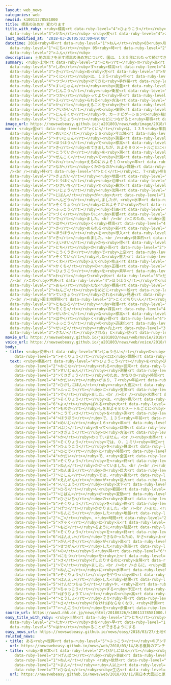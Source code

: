 ```yaml
---
layout: web_news
categories: web
newsid: k10011378581000
title: 標高の決め方 変わります
title_with_ruby: <ruby>標高<rt data-ruby-level="4">ひょうこう</rt></ruby>の<ruby>決<rt data-ruby-level="3">き</rt></ruby>め<ruby>方<rt
  data-ruby-level="3">かた</rt></ruby> <ruby>変<rt data-ruby-level="4">か</rt></ruby>わります
last_modified_at: '2018-03-26T05:03:00+09:00'
datetime: 2018<ruby>年<rt data-ruby-level="1">ねん</rt></ruby>03<ruby>月<rt data-ruby-level="1">がつ</rt></ruby>26<ruby>日<rt
  data-ruby-level="1">にち</rt></ruby> 05<ruby>時<rt data-ruby-level="2">じ</rt></ruby>03<ruby>分<rt
  data-ruby-level="2">ふん</rt></ruby>
description: 土地の高さを示す標高の決め方について、国は、１３５年にわたって続けてきた手作業による水準測量から、人工衛星などを使ってより早くデータが得られる方法に変えることを決めました。災害の復興の迅速化や、カーナビゲーションの精度向上などにつながると期待されています。
summary: <ruby>土地<rt data-ruby-level="2">とち</rt></ruby>の<ruby>高<rt data-ruby-level="2">たか</rt></ruby>さを<ruby>示<rt
  data-ruby-level="5">しめ</rt></ruby>す<ruby>標高<rt data-ruby-level="4">ひょうこう</rt></ruby>の<ruby>決<rt
  data-ruby-level="3">き</rt></ruby>め<ruby>方<rt data-ruby-level="3">かた</rt></ruby>について、<ruby>国<rt
  data-ruby-level="2">くに</rt></ruby>は、１３５<ruby>年<rt data-ruby-level="1">ねん</rt></ruby>にわたって<ruby>続<rt
  data-ruby-level="4">つづ</rt></ruby>けてきた<ruby>手作業<rt data-ruby-level="3">てさぎょう</rt></ruby>による<ruby>水準<rt
  data-ruby-level="5">すいじゅん</rt></ruby><ruby>測量<rt data-ruby-level="5">そくりょう</rt></ruby>から、<ruby>人工<rt
  data-ruby-level="2">じんこう</rt></ruby><ruby>衛星<rt data-ruby-level="5">えいせい</rt></ruby>などを<ruby>使<rt
  data-ruby-level="3">つか</rt></ruby>ってより<ruby>早<rt data-ruby-level="1">はや</rt></ruby>くデータが<ruby>得<rt
  data-ruby-level="4">え</rt></ruby>られる<ruby>方法<rt data-ruby-level="4">ほうほう</rt></ruby>に<ruby>変<rt
  data-ruby-level="4">か</rt></ruby>えることを<ruby>決<rt data-ruby-level="3">き</rt></ruby>めました。<ruby>災害<rt
  data-ruby-level="5">さいがい</rt></ruby>の<ruby>復興<rt data-ruby-level="5">ふっこう</rt></ruby>の<ruby>迅速化<rt
  data-ruby-level="7">じんそくか</rt></ruby>や、カーナビゲーションの<ruby>精度<rt data-ruby-level="5">せいど</rt></ruby><ruby>向上<rt
  data-ruby-level="3">こうじょう</rt></ruby>などにつながると<ruby>期待<rt data-ruby-level="3">きたい</rt></ruby>されています。
image_url: https://newswebeasy.github.io/ja201803/news/web/image/2018/03/26/K10011378581_1803260103_1803260504_01_02.jpg
more: <ruby>国<rt data-ruby-level="2">くに</rt></ruby>は、１３５<ruby>年前<rt data-ruby-level="2">ねんまえ</rt></ruby>の<ruby>明治<rt
  data-ruby-level="4">めいじ</rt></ruby>１６<ruby>年以降<rt data-ruby-level="6">ねんいこう</rt></ruby>、<ruby>水準<rt
  data-ruby-level="5">すいじゅん</rt></ruby><ruby>測量<rt data-ruby-level="5">そくりょう</rt></ruby>という<ruby>方法<rt
  data-ruby-level="4">ほうほう</rt></ruby>で<ruby>標高<rt data-ruby-level="4">ひょうこう</rt></ruby>を<ruby>決<rt
  data-ruby-level="3">き</rt></ruby>めてきましたが、およそ８０メートルごとに<ruby>手作業<rt data-ruby-level="3">てさぎょう</rt></ruby>で<ruby>高低差<rt
  data-ruby-level="4">こうていさ</rt></ruby>を<ruby>測<rt data-ruby-level="5">はか</rt></ruby>るため、<ruby>全国<rt
  data-ruby-level="3">ぜんこく</rt></ruby>で<ruby>計測<rt data-ruby-level="5">けいそく</rt></ruby>を<ruby>終<rt
  data-ruby-level="3">お</rt></ruby>えるのにおよそ１０<ruby>年<rt data-ruby-level="1">ねん</rt></ruby>かかるなど<ruby>長<rt
  data-ruby-level="2">なが</rt></ruby>くかかるのが<ruby>課題<rt data-ruby-level="4">かだい</rt></ruby>でした。<br
  /><br /><ruby>特<rt data-ruby-level="4">とく</rt></ruby>に、７<ruby>年前<rt data-ruby-level="2">ねんまえ</rt></ruby>の<ruby>巨大<rt
  data-ruby-level="7">きょだい</rt></ruby><ruby>地震<rt data-ruby-level="7">じしん</rt></ruby>では、<ruby>東北<rt
  data-ruby-level="2">とうほく</rt></ruby><ruby>沿岸<rt data-ruby-level="6">えんがん</rt></ruby>の<ruby>被災地<rt
  data-ruby-level="7">ひさいち</rt></ruby>で<ruby>最大<rt data-ruby-level="4">さいだい</rt></ruby>で１メートル<ruby>以上<rt
  data-ruby-level="4">いじょう</rt></ruby><ruby>沈降<rt data-ruby-level="7">ちんこう</rt></ruby>するなど<ruby>地盤<rt
  data-ruby-level="7">じばん</rt></ruby>が<ruby>大<rt data-ruby-level="1">おお</rt></ruby>きく<ruby>変動<rt
  data-ruby-level="4">へんどう</rt></ruby>しましたが、<ruby>水準<rt data-ruby-level="5">すいじゅん</rt></ruby><ruby>測量<rt
  data-ruby-level="5">そくりょう</rt></ruby>におよそ７か<ruby>月<rt data-ruby-level="1">げつ</rt></ruby>かかり、<ruby>復興<rt
  data-ruby-level="5">ふっこう</rt></ruby><ruby>計画<rt data-ruby-level="2">けいかく</rt></ruby><ruby>作<rt
  data-ruby-level="2">づく</rt></ruby>りに<ruby>影響<rt data-ruby-level="7">えいきょう</rt></ruby>が<ruby>出<rt
  data-ruby-level="1">で</rt></ruby>ました。<br /><br />このため、<ruby>国土地理院<rt data-ruby-level="3">こくどちりいん</rt></ruby>は、より<ruby>早<rt
  data-ruby-level="1">はや</rt></ruby>く<ruby>標高<rt data-ruby-level="4">ひょうこう</rt></ruby>を<ruby>決<rt
  data-ruby-level="3">き</rt></ruby>められる<ruby>新<rt data-ruby-level="2">あら</rt></ruby>たな<ruby>方法<rt
  data-ruby-level="4">ほうほう</rt></ruby>を<ruby>導入<rt data-ruby-level="5">どうにゅう</rt></ruby>することを<ruby>決<rt
  data-ruby-level="3">き</rt></ruby>めました。<br /><ruby>具体的<rt data-ruby-level="4">ぐたいてき</rt></ruby>には、ＧＰＳなど<ruby>衛星<rt
  data-ruby-level="5">えいせい</rt></ruby>から<ruby>得<rt data-ruby-level="4">え</rt></ruby>られる<ruby>土地<rt
  data-ruby-level="2">とち</rt></ruby>の<ruby>高<rt data-ruby-level="2">たか</rt></ruby>さのデータに、<ruby>航空機<rt
  data-ruby-level="4">こうくうき</rt></ruby>で<ruby>上空<rt data-ruby-level="1">じょうくう</rt></ruby>から<ruby>測定<rt
  data-ruby-level="5">そくてい</rt></ruby>した<ruby>重力<rt data-ruby-level="3">じゅうりょく</rt></ruby>のデータを<ruby>加<rt
  data-ruby-level="4">くわ</rt></ruby>えて<ruby>修正<rt data-ruby-level="5">しゅうせい</rt></ruby>し、<ruby>各地<rt
  data-ruby-level="4">かくち</rt></ruby>の<ruby>正確<rt data-ruby-level="5">せいかく</rt></ruby>な<ruby>標高<rt
  data-ruby-level="4">ひょうこう</rt></ruby>を<ruby>素早<rt data-ruby-level="7">すばや</rt></ruby>く<ruby>割<rt
  data-ruby-level="6">わ</rt></ruby>り<ruby>出<rt data-ruby-level="6">だ</rt></ruby>します。<br
  /><br />この<ruby>方法<rt data-ruby-level="4">ほうほう</rt></ruby>で<ruby>決<rt data-ruby-level="3">き</rt></ruby>められた<ruby>新<rt
  data-ruby-level="2">あら</rt></ruby>たな<ruby>標高<rt data-ruby-level="4">ひょうこう</rt></ruby>のデータは、６<ruby>年後<rt
  data-ruby-level="2">ねんご</rt></ruby>をめどに<ruby>一般<rt data-ruby-level="7">いっぱん</rt></ruby>に<ruby>提供<rt
  data-ruby-level="6">ていきょう</rt></ruby>される<ruby>見通<rt data-ruby-level="2">みとお</rt></ruby>しです。<br
  /><br /><ruby>国土地理院<rt data-ruby-level="3">こくどちりいん</rt></ruby>の<ruby>矢萩<rt data-ruby-level="8">やはぎ</rt></ruby><ruby>智裕<rt
  data-ruby-level="8">ともひろ</rt></ruby><ruby>物理<rt data-ruby-level="3">ぶつり</rt></ruby><ruby>測地<rt
  data-ruby-level="5">そくち</rt></ruby><ruby>課長<rt data-ruby-level="4">かちょう</rt></ruby>は「<ruby>正確<rt
  data-ruby-level="5">せいかく</rt></ruby>な<ruby>標高<rt data-ruby-level="4">ひょうこう</rt></ruby>のデータがこれまでより<ruby>早<rt
  data-ruby-level="1">はや</rt></ruby>く<ruby>得<rt data-ruby-level="4">え</rt></ruby>られるので、<ruby>復興<rt
  data-ruby-level="5">ふっこう</rt></ruby>の<ruby>迅速化<rt data-ruby-level="7">じんそくか</rt></ruby>や、カーナビゲーションの<ruby>精度<rt
  data-ruby-level="5">せいど</rt></ruby><ruby>向上<rt data-ruby-level="3">こうじょう</rt></ruby>などが<ruby>期待<rt
  data-ruby-level="3">きたい</rt></ruby>される」と<ruby>話<rt data-ruby-level="2">はな</rt></ruby>しています。
movie_url: https://newswebeasy.github.io/ja201803/news/web/movie/2018/03/26/k10011378581_201803260513_201803260515.mp4
voice_url: https://newswebeasy.github.io/ja201803/news/web/voice/2018/03/26/k10011378581_201803260513_201803260515.mp3
body:
- title: <ruby>従来<rt data-ruby-level="6">じゅうらい</rt></ruby>の<ruby>手作業<rt data-ruby-level="3">てさぎょう</rt></ruby>での<ruby>測量<rt
    data-ruby-level="5">そくりょう</rt></ruby>には<ruby>課題<rt data-ruby-level="4">かだい</rt></ruby>
  text: <ruby>標高<rt data-ruby-level="4">ひょうこう</rt></ruby>を<ruby>決<rt data-ruby-level="3">き</rt></ruby>めるために<ruby>行<rt
    data-ruby-level="2">おこな</rt></ruby>われる<ruby>従来<rt data-ruby-level="6">じゅうらい</rt></ruby>の<ruby>水準<rt
    data-ruby-level="5">すいじゅん</rt></ruby><ruby>測量<rt data-ruby-level="5">そくりょう</rt></ruby>は、<ruby>手作業<rt
    data-ruby-level="3">てさぎょう</rt></ruby>のため、かなりの<ruby>時間<rt data-ruby-level="2">じかん</rt></ruby>がかかるという<ruby>課題<rt
    data-ruby-level="4">かだい</rt></ruby>があり、７<ruby>年前<rt data-ruby-level="2">ねんまえ</rt></ruby>の<ruby>東日本<rt
    data-ruby-level="2">ひがしにほん</rt></ruby><ruby>大震災<rt data-ruby-level="7">だいしんさい</rt></ruby>では<ruby>復興<rt
    data-ruby-level="5">ふっこう</rt></ruby>に<ruby>支障<rt data-ruby-level="6">ししょう</rt></ruby>が<ruby>出<rt
    data-ruby-level="1">で</rt></ruby>ました。<br /><br /><ruby>水準<rt data-ruby-level="5">すいじゅん</rt></ruby><ruby>測量<rt
    data-ruby-level="5">そくりょう</rt></ruby>は、<ruby>標尺<rt data-ruby-level="6">ひょうしゃく</rt></ruby>と<ruby>呼<rt
    data-ruby-level="6">よ</rt></ruby>ばれる<ruby>大<rt data-ruby-level="1">おお</rt></ruby>きな<ruby>物差<rt
    data-ruby-level="4">ものさ</rt></ruby>しをおよそ８０メートルごとに<ruby>置<rt data-ruby-level="4">お</rt></ruby>き、<ruby>高低差<rt
    data-ruby-level="4">こうていさ</rt></ruby>を<ruby>測<rt data-ruby-level="5">はか</rt></ruby>る<ruby>方法<rt
    data-ruby-level="4">ほうほう</rt></ruby>で、１３５<ruby>年前<rt data-ruby-level="2">ねんまえ</rt></ruby>の<ruby>明治<rt
    data-ruby-level="4">めいじ</rt></ruby>１６<ruby>年<rt data-ruby-level="1">ねん</rt></ruby>に<ruby>始<rt
    data-ruby-level="3">はじ</rt></ruby>まって<ruby>以降<rt data-ruby-level="6">いこう</rt></ruby>、<ruby>作業<rt
    data-ruby-level="3">さぎょう</rt></ruby>の<ruby>方法<rt data-ruby-level="4">ほうほう</rt></ruby>はほとんど<ruby>変<rt
    data-ruby-level="4">か</rt></ruby>わっていません。<br /><ruby>水準<rt data-ruby-level="5">すいじゅん</rt></ruby><ruby>測量<rt
    data-ruby-level="5">そくりょう</rt></ruby>では、０．１ミリ<ruby>単位<rt data-ruby-level="4">たんい</rt></ruby>で<ruby>標高<rt
    data-ruby-level="4">ひょうこう</rt></ruby>を<ruby>算出<rt data-ruby-level="2">さんしゅつ</rt></ruby>できますが、<ruby>人手<rt
    data-ruby-level="1">ひとで</rt></ruby>と<ruby>時間<rt data-ruby-level="2">じかん</rt></ruby>がかかるのが<ruby>課題<rt
    data-ruby-level="4">かだい</rt></ruby>で、<ruby>全国<rt data-ruby-level="3">ぜんこく</rt></ruby>の<ruby>測量<rt
    data-ruby-level="5">そくりょう</rt></ruby>を<ruby>終<rt data-ruby-level="3">お</rt></ruby>えるのにおよそ１０<ruby>年<rt
    data-ruby-level="1">ねん</rt></ruby>かかっていました。<br /><br /><ruby>特<rt data-ruby-level="4">とく</rt></ruby>に、７<ruby>年前<rt
    data-ruby-level="2">ねんまえ</rt></ruby>の<ruby>巨大<rt data-ruby-level="7">きょだい</rt></ruby><ruby>地震<rt
    data-ruby-level="7">じしん</rt></ruby>では、<ruby>東北<rt data-ruby-level="2">とうほく</rt></ruby>の<ruby>沿岸<rt
    data-ruby-level="6">えんがん</rt></ruby>が<ruby>最大<rt data-ruby-level="4">さいだい</rt></ruby>で１メートル<ruby>以上<rt
    data-ruby-level="4">いじょう</rt></ruby><ruby>沈下<rt data-ruby-level="7">ちんか</rt></ruby>するなど<ruby>広<rt
    data-ruby-level="2">ひろ</rt></ruby>い<ruby>範囲<rt data-ruby-level="7">はんい</rt></ruby>で<ruby>地盤<rt
    data-ruby-level="7">じばん</rt></ruby>が<ruby>変動<rt data-ruby-level="4">へんどう</rt></ruby>しましたが、<ruby>被災地<rt
    data-ruby-level="7">ひさいち</rt></ruby>の<ruby>水準<rt data-ruby-level="5">すいじゅん</rt></ruby><ruby>測量<rt
    data-ruby-level="5">そくりょう</rt></ruby>を<ruby>終<rt data-ruby-level="3">お</rt></ruby>えるのにおよそ７か<ruby>月<rt
    data-ruby-level="1">げつ</rt></ruby>かかりました。<br /><br />また、<ruby>地震<rt data-ruby-level="7">じしん</rt></ruby>で<ruby>沈降<rt
    data-ruby-level="7">ちんこう</rt></ruby>した<ruby>地盤<rt data-ruby-level="7">じばん</rt></ruby>が、その<ruby>後<rt
    data-ruby-level="2">ご</rt></ruby>、<ruby>時間<rt data-ruby-level="2">じかん</rt></ruby>がたつにつれて<ruby>逆<rt
    data-ruby-level="5">ぎゃく</rt></ruby>に<ruby>元<rt data-ruby-level="2">もと</rt></ruby>に<ruby>戻<rt
    data-ruby-level="7">もど</rt></ruby>るように<ruby>隆起<rt data-ruby-level="7">りゅうき</rt></ruby>しましたが、すでに<ruby>測量<rt
    data-ruby-level="5">そくりょう</rt></ruby>を<ruby>終<rt data-ruby-level="3">お</rt></ruby>えたところでは、そのデータがすぐに<ruby>反映<rt
    data-ruby-level="6">はんえい</rt></ruby>できなかったため、かさ<ruby>上<rt data-ruby-level="1">あ</rt></ruby>げした<ruby>岸壁<rt
    data-ruby-level="7">がんぺき</rt></ruby>が<ruby>高<rt data-ruby-level="2">たか</rt></ruby>くなりすぎて、<ruby>接岸<rt
    data-ruby-level="5">せつがん</rt></ruby>した<ruby>漁船<rt data-ruby-level="4">ぎょせん</rt></ruby>に<ruby>乗<rt
    data-ruby-level="6">の</rt></ruby>り<ruby>降<rt data-ruby-level="6">お</rt></ruby>りしたり<ruby>荷物<rt
    data-ruby-level="3">にもつ</rt></ruby>を<ruby>上<rt data-ruby-level="1">あ</rt></ruby>げ<ruby>下<rt
    data-ruby-level="1">さ</rt></ruby>げしたりするのに<ruby>支障<rt data-ruby-level="6">ししょう</rt></ruby>が<ruby>出<rt
    data-ruby-level="1">で</rt></ruby>ました。<br /><br />さらに、<ruby>震災<rt data-ruby-level="7">しんさい</rt></ruby>の５<ruby>年後<rt
    data-ruby-level="2">ねんご</rt></ruby>に<ruby>水準<rt data-ruby-level="5">すいじゅん</rt></ruby><ruby>測量<rt
    data-ruby-level="5">そくりょう</rt></ruby>をやり<ruby>直<rt data-ruby-level="2">なお</rt></ruby>し、そのデータを<ruby>反映<rt
    data-ruby-level="6">はんえい</rt></ruby>した<ruby>結果<rt data-ruby-level="4">けっか</rt></ruby>、<ruby>建設中<rt
    data-ruby-level="5">けんせつちゅう</rt></ruby>や、<ruby>近<rt data-ruby-level="2">ちか</rt></ruby>く<ruby>着工<rt
    data-ruby-level="3">ちゃっこう</rt></ruby>する<ruby>予定<rt data-ruby-level="3">よてい</rt></ruby>だった<ruby>防潮堤<rt
    data-ruby-level="7">ぼうちょうてい</rt></ruby>の<ruby>高<rt data-ruby-level="2">たか</rt></ruby>さを<ruby>当初<rt
    data-ruby-level="4">とうしょ</rt></ruby>より<ruby>引<rt data-ruby-level="2">ひ</rt></ruby>き<ruby>下<rt
    data-ruby-level="2">さ</rt></ruby>げなければならなくなり、<ruby>計画<rt data-ruby-level="2">けいかく</rt></ruby>の<ruby>変更<rt
    data-ruby-level="7">へんこう</rt></ruby>を<ruby>余儀<rt data-ruby-level="7">よぎ</rt></ruby>なくされたケースもあったということです。
source_url: https://www3.nhk.or.jp/news/html/20180326/k10011378581000.html
easy_title_with_ruby: <ruby>土地<rt data-ruby-level="2">とち</rt></ruby>や<ruby>山<rt data-ruby-level="1">やま</rt></ruby>の<ruby>高<rt
  data-ruby-level="2">たか</rt></ruby>さを<ruby>早<rt data-ruby-level="1">はや</rt></ruby>く<ruby>測<rt
  data-ruby-level="5">はか</rt></ruby>ることができるようにする
easy_news_url: https://newswebeasy.github.io/news/easy/2018/03/27/土地や山の高さを早く測ることができるようにする
related_news:
- title: ある<ruby>復興<rt data-ruby-level="5">ふっこう</rt></ruby>のアンチテーゼ
  url: https://newswebeasy.github.io/news/web/2018/03/14/ある復興のアンチテーゼ
- title: <ruby>東日本<rt data-ruby-level="2">ひがしにほん</rt></ruby><ruby>大震災<rt data-ruby-level="7">だいしんさい</rt></ruby>と<ruby>原発<rt
    data-ruby-level="3">げんぱつ</rt></ruby><ruby>事故<rt data-ruby-level="5">じこ</rt></ruby>から7<ruby>年<rt
    data-ruby-level="1">ねん</rt></ruby> <ruby>依然<rt data-ruby-level="7">いぜん</rt></ruby>7<ruby>万<rt
    data-ruby-level="2">まん</rt></ruby><ruby>人以上<rt data-ruby-level="4">にんいじょう</rt></ruby>が<ruby>避難<rt
    data-ruby-level="7">ひなん</rt></ruby><ruby>生活<rt data-ruby-level="2">せいかつ</rt></ruby>
  url: https://newswebeasy.github.io/news/web/2018/03/11/東日本大震災と原発事故から7年-依然7万人以上が避難生活
...
```

